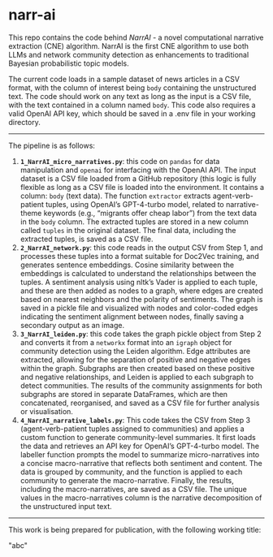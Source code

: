 # narr-ai
This repo contains the code behind _NarrAI_ - a novel computational narrative extraction (CNE) algorithm. NarrAI is the first CNE algorithm to use both LLMs and network community detection as enhancements to traditional Bayesian probabilistic topic models. 

The current code loads in a sample dataset of news articles in a CSV format, with the column of interest being `body` containing the unstructured text. The code should work on any text as long as the input is a CSV file, with the text contained in a column named `body`. This code also requires a valid OpenAI API key, which should be saved in a .env file in your working directory.

---

The pipeline is as follows: 
1. **`1_NarrAI_micro_narratives.py`**: this code on `pandas` for data manipulation and `openai` for interfacing with the OpenAI API. The input dataset is a CSV file loaded from a GitHub repository (this logic is fully flexible as long as a CSV file is loaded into the environment. It contains a column: `body` (text data). The function `extractor` extracts agent-verb-patient tuples, using OpenAI’s GPT-4-turbo model, related to narrative-theme keywords (e.g., “migrants offer cheap labor”) from the text data in the `body` column. The extracted tuples are stored in a new column called `tuples` in the original dataset. The final data, including the extracted tuples, is saved as a CSV file.
2. **`2_NarrAI_network.py`**: this code reads in the output CSV from Step 1, and processes these tuples into a format suitable for Doc2Vec training, and generates sentence embeddings. Cosine similarity between the embeddings is calculated to understand the relationships between the tuples. A sentiment analysis using nltk’s Vader is applied to each tuple, and these are then added as nodes to a graph, where edges are created based on nearest neighbors and the polarity of sentiments. The graph is saved in a pickle file and visualized with nodes and color-coded edges indicating the sentiment alignment between nodes, finally saving a secondary output as an image.
3. **`3_NarrAI_leiden.py`**: this code takes the graph pickle object from Step 2 and converts it from a `networkx` format into an `igraph` object for community detection using the Leiden algorithm. Edge attributes are extracted, allowing for the separation of positive and negative edges within the graph. Subgraphs are then created based on these positive and negative relationships, and Leiden is applied to each subgraph to detect communities. The results of the community assignments for both subgraphs are stored in separate DataFrames, which are then concatenated, reorganised, and saved as a CSV file for further analysis or visualisation.
4. **`4_NarrAI_narrative_labels.py`**: This code takes the CSV from Step 3 (agent-verb-patient tuples assigned to communities) and applies a custom function to generate community-level summaries. It first loads the data and retrieves an API key for OpenAI’s GPT-4-turbo model. The labeller function prompts the model to summarize micro-narratives into a concise macro-narrative that reflects both sentiment and content. The data is grouped by community, and the function is applied to each community to generate the macro-narrative. Finally, the results, including the macro-narratives, are saved as a CSV file. The unique values in the macro-narratives column is the narrative decomposition of the unstructured input text.

---

This work is being prepared for publication, with the following working title:

"abc"
